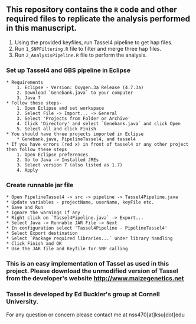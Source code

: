 ## This repository contains the `R` code and other required files to replicate the analysis performed in this manuscript.

1. Using the provided keyfiles, run Tassel4 pipeline to get hap files.
2. Run `1_SNPFiltering.R` file to filter and merge three hap files.
3. Run `2_AnalysisPipeline.R` file to perform the analysis.

### Set up Tassel4 and GBS pipeline in Eclipse
	* Requirements
		1. Eclipse - Version: Oxygen.3a Release (4.7.3a)
		2. Download `Genebank.java` to your computer
		3. Java 7
	* Follow these steps-
		1. Open Eclipse and set workspace
		2. Select File -> Import... -> General
		3. Select 'Projects from Folder or Archive'
		4. Click 'Directory' and select `Genebank.java` and click Open
		5. Select all and click Finish
	* You should have three projects imported in Eclipse
		* Genebank.java, PipelineTassel4, and tassel4
	* If you have errors (red x) in front of tassel4 or any other project then follow these steps
		1. Open Eclipse preferences
		2. Go to Java -> Installed JREs
		3. Select version 7 (also listed as 1.7)
		4. Apply

### Create runnable jar file
	* Open PipelineTassel4 -> src -> pipeline -> Tassel4Pipeline.java
	* Update variables - projectName, userName, keyFile etc.
	* Save and Run
	* Ignore the warnings if any
	* Right click on `Tassel4Pipeline.java` -> Export...
	* Select Java -> Runnable JAR File -> Next
	* In configuration select 'Tassel4Pipeline - PipelineTassel4'
	* Select Export destination
	* Select `Package required libraries...` under library handling
	* Click Finish and OK
	* Use the JAR file and Keyfile for SNP calling
	
### This is an easy implementation of Tassel as used in this project. Please download the unmodified version of Tassel from the developer's website http://www.maizegenetics.net

### Tassel is developed by Ed Buckler's group at Cornell University.

For any question or concern please contact me at nss470[at]ksu[dot]edu